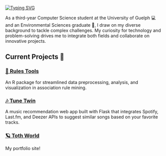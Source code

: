 [![Typing SVG](https://readme-typing-svg.demolab.com?font=Albert+Sans&weight=700&size=37&duration=7000&pause=1000&color=84B067&vCenter=true&width=700&height=90&lines=%F0%9F%8C%8E+Welcome+to+my+profile+%F0%9F%8C%B1+%F0%9F%8C%99)](https://git.io/typing-svg)

As a third-year Computer Science student at the University of Guelph 💻 and an Environmental Sciences graduate 🌳, I draw on my diverse background to tackle complex challenges. My curiosity for technology and problem-solving drives me to integrate both fields and collaborate on innovative projects.



## Current Projects 🔭

### [🧬 Rules Tools](https://github.com/nikolett0203)
An R package for streamlined data preprocessing, analysis, and visualization in association rule mining. 

### [🎶 Tune Twin](https://tunetwin.ca/)
A music recommendation web app built with Flask that integrates Spotify, Last.fm, and Deezer APIs to suggest similar songs based on your favorite tracks.  

### [🪐 Toth World](https://www.nikoletttoth.com/)
My portfolio site!  



<!-- ## GitHub Stats 📈

<div align="center">
  <img src="https://github-readme-streak-stats.herokuapp.com/?user=nikolett0203&count_private=true&theme=nord&border_radius=10" alt="streak stats" />
</div> -->

<!-- ---

#### Technologies & Tools 🔧

- Languages: C, Python, R, Java, JavaScript
- Web Development: HTML, CSS, React
- Databases: PostgreSQL, MySQL
- Tools: Git, GitHub, VSCode, Slack, Trello -->